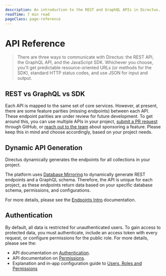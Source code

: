 ```yaml
---
description: An introduction to the REST and GraphQL APIs in Directus.
readTime: 7 min read
pageClass: page-reference
---
```


# API Reference

> There are three ways to communicate with Directus: the REST API, the GraphQL API, and the JavaScript SDK. Whichever
> you choose, you'll get predictable resource-oriented URLs (or methods for the SDK), standard HTTP status codes, and
> use JSON for input and output.

## REST vs GraphQL vs SDK

Each API is mapped to the same set of core services. However, at present, there are some feature parities (missing
endpoints) between each API. These endpoint parities are under review for future development. To get around this, you
can use multiple APIs in your project, [submit a PR request](/contributing/introduction.html) through GitHub, or
[reach out to the team](https://directus.io/contact/) about sponsoring a feature. Please keep this in mind and choose
accordingly, based on your project needs.

## Dynamic API Generation

Directus dynamically generates the endpoints for all collections in your project.

The platform uses [Database Mirroring](/getting-started/introduction#database-mirroring) to dynamically generate REST
endpoints and a GraphQL schema. Therefore, the API is unique for each project, as these endpoints return data based on
your specific database schema, permissions, and configurations.

For more details, please see the [Endpoints Intro](/reference/endpoints.md) documentation.

## Authentication

By default, all data is restricted for unauthenticated users. To gain access to protected data, you must authenticate,
include an access token with every request, or configure permissions for the public role. For more details, please see
the:

- API documentation on [Authentication](/reference/authentication).
- API documentation on [Permissions](/reference/system/permissions).
- Explanation and in-app configuration guide to
  [Users, Roles and Permissions](/configuration/users-roles-permissions.md)
